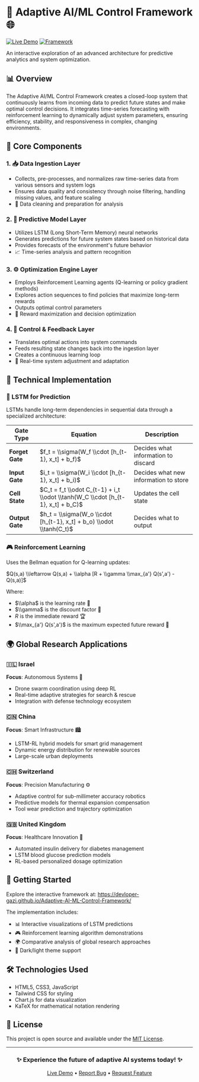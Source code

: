 # 🧠 Adaptive AI/ML Control Framework 🌐

[![Live Demo](https://img.shields.io/badge/🚀-Live_Demo-brightgreen)](https://devloper-gazi.github.io/Adaptive-AI-ML-Control-Framework/)
[![Framework](https://img.shields.io/badge/🤖-AI__ML__Framework-blue)](https://github.com/DevLoper-Gazi/Adaptive-AI-ML-Control-Framework)

An interactive exploration of an advanced architecture for predictive analytics and system optimization.

## 📊 Overview

The Adaptive AI/ML Control Framework creates a closed-loop system that continuously learns from incoming data to predict future states and make optimal control decisions. It integrates time-series forecasting with reinforcement learning to dynamically adjust system parameters, ensuring efficiency, stability, and responsiveness in complex, changing environments.

## 🧩 Core Components

### 1. 📥 Data Ingestion Layer
- Collects, pre-processes, and normalizes raw time-series data from various sensors and system logs
- Ensures data quality and consistency through noise filtering, handling missing values, and feature scaling
- 🧹 Data cleaning and preparation for analysis

### 2. 🔮 Predictive Model Layer
- Utilizes LSTM (Long Short-Term Memory) neural networks
- Generates predictions for future system states based on historical data
- Provides forecasts of the environment's future behavior
- 📈 Time-series analysis and pattern recognition

### 3. ⚙️ Optimization Engine Layer
- Employs Reinforcement Learning agents (Q-learning or policy gradient methods)
- Explores action sequences to find policies that maximize long-term rewards
- Outputs optimal control parameters
- 🎯 Reward maximization and decision optimization

### 4. 🔁 Control & Feedback Layer
- Translates optimal actions into system commands
- Feeds resulting state changes back into the ingestion layer
- Creates a continuous learning loop
- 📡 Real-time system adjustment and adaptation

## 🧪 Technical Implementation

### 🧠 LSTM for Prediction
LSTMs handle long-term dependencies in sequential data through a specialized architecture:

| Gate Type | Equation | Description |
|-----------|----------|-------------|
| **Forget Gate** | $f_t = \\sigma(W_f \\cdot [h_{t-1}, x_t] + b_f)$ | Decides what information to discard |
| **Input Gate** | $i_t = \\sigma(W_i \\cdot [h_{t-1}, x_t] + b_i)$ | Decides what new information to store |
| **Cell State** | $C_t = f_t \\odot C_{t-1} + i_t \\odot \\tanh(W_C \\cdot [h_{t-1}, x_t] + b_C)$ | Updates the cell state |
| **Output Gate** | $h_t = \\sigma(W_o \\cdot [h_{t-1}, x_t] + b_o) \\odot \\tanh(C_t)$ | Decides what to output |

### 🎮 Reinforcement Learning
Uses the Bellman equation for Q-learning updates:

$Q(s,a) \\leftarrow Q(s,a) + \\alpha [R + \\gamma \\max_{a'} Q(s',a') - Q(s,a)]$

Where:
- $\\alpha$ is the learning rate 📶
- $\\gamma$ is the discount factor 🔮
- $R$ is the immediate reward 🏆
- $\\max_{a'} Q(s',a')$ is the maximum expected future reward 🎯

## 🌍 Global Research Applications

### 🇮🇱 Israel 
**Focus**: Autonomous Systems 🚁
- Drone swarm coordination using deep RL
- Real-time adaptive strategies for search & rescue
- Integration with defense technology ecosystem

### 🇨🇳 China
**Focus**: Smart Infrastructure 🏙️
- LSTM-RL hybrid models for smart grid management
- Dynamic energy distribution for renewable sources
- Large-scale urban deployments

### 🇨🇭 Switzerland
**Focus**: Precision Manufacturing ⚙️
- Adaptive control for sub-millimeter accuracy robotics
- Predictive models for thermal expansion compensation
- Tool wear prediction and trajectory optimization

### 🇬🇧 United Kingdom
**Focus**: Healthcare Innovation 🏥
- Automated insulin delivery for diabetes management
- LSTM blood glucose prediction models
- RL-based personalized dosage optimization

## 🚀 Getting Started

Explore the interactive framework at: https://devloper-gazi.github.io/Adaptive-AI-ML-Control-Framework/

The implementation includes:
- 📊 Interactive visualizations of LSTM predictions
- 🎮 Reinforcement learning algorithm demonstrations
- 🌍 Comparative analysis of global research approaches
- 🌙 Dark/light theme support

## 🛠️ Technologies Used

- HTML5, CSS3, JavaScript
- Tailwind CSS for styling
- Chart.js for data visualization
- KaTeX for mathematical notation rendering

## 📜 License

This project is open source and available under the [MIT License](LICENSE).

---

<div align="center">

### ✨ **Experience the future of adaptive AI systems today!** ✨

[Live Demo](https://devloper-gazi.github.io/Adaptive-AI-ML-Control-Framework/) • 
[Report Bug](https://github.com/DevLoper-Gazi/Adaptive-AI-ML-Control-Framework/issues) • 
[Request Feature](https://github.com/DevLoper-Gazi/Adaptive-AI-ML-Control-Framework/issues)

</div>
